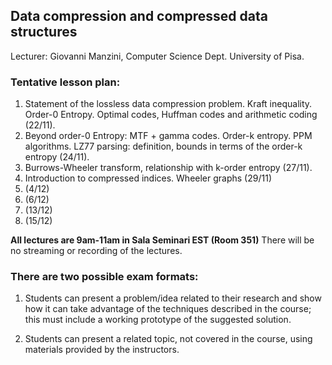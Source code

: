 ## Data compression and compressed data structures

Lecturer: Giovanni Manzini,
Computer Science Dept. University of Pisa.


### Tentative lesson plan: 

1. Statement of the lossless data compression problem. Kraft inequality.  Order-0 Entropy. Optimal codes, Huffman codes and arithmetic coding (22/11).
2. Beyond order-0 Entropy: MTF + gamma codes. Order-k entropy. PPM algorithms. LZ77 parsing: definition, bounds in terms of the order-k entropy (24/11).
3. Burrows-Wheeler transform, relationship with k-order entropy (27/11).
4. Introduction to compressed indices. Wheeler graphs (29/11)
5. (4/12)
6. (6/12)
7. (13/12)
8. (15/12)


**All lectures are 9am-11am in Sala Seminari EST (Room 351)** There will be no streaming or recording of the lectures. 
 


### There are two possible exam formats:

1. Students can present a problem/idea related to their research and show how it can take advantage of the techniques described in the course; this must include a working prototype of the suggested solution.

2. Students can present a related topic, not covered in the course, using materials provided by the instructors. 



